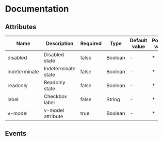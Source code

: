 # Documentation

## Attributes

| Name | Description | Required | Type | Default value | Possible values |
| --- | --- | --- | --- | --- | --- |
| disabled | Disabled state | false | Boolean | - | * |
| indeterminate | Indeterminate state | false | Boolean | - | * |
| readonly | Readonly state | false | Boolean | - | * |
| label | Checkbox label | false | String | - | * |
| v-model | v-model attribute | true | Boolean | - | * |

## Events

